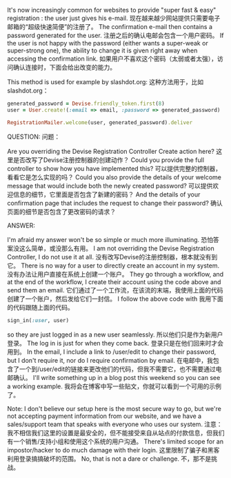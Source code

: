 It's now increasingly common for websites to provide "super fast & easy" registration : the user just gives his e-mail.
现在越来越少网站提供只需要电子邮箱的“超级快速简便”的注册了。
The confirmation e-mail then contains a password generated for the user.
注册之后的确认电邮会包含一个用户密码。
If the user is not happy with the password (either wants a super-weak or super-strong one), the ability to change it is given right away when accessing the confirmation link.
如果用户不喜欢这个密码（太弱或者太强），访问确认连接时，下面会给出改变的能力。

This method is used for example by slashdot.org:
这种方法用于，比如slashdot.org：

```ruby
generated_password = Devise.friendly_token.first(8)
user = User.create!(:email => email, :password => generated_password)

RegistrationMailer.welcome(user, generated_password).deliver
```

QUESTION:
问题：

Are you overriding the Devise Registration Controller Create action here? 
这里是否改写了Devise注册控制器的创建动作？
Could you provide the full controller to show how you have implemented this? 
可以提供完整的控制器，看看它是怎么实现的吗？
Could you also provide the details of your welcome message that would include both the newly created password? 
可以提供欢迎信息的细节，它里面是否包含了新建的密码？
And the details of your confirmation page that includes the request to change their password?
确认页面的细节是否包含了更改密码的请求？

ANSWER:

I'm afraid my answer won't be so simple or much more illuminating.
恐怕答案没这么简单，或没那么有用。
I am not overriding the Devise Registration Controller, I do not use it at all.
没有改写Devise的注册控制器，根本就没有到它。
There is no way for a user to directly create an account in my system.
没有办法让用户直接在系统上创建一个账户。
They go through a workflow, and at the end of the workflow, I create their account using the code above and send them an email.
它们通过了一个工作流，在该流的末端，我使用上面的代码创建了一个账户，然后发给它们一封信。
I follow the above code with
我用下面的代码跟随上面的代码。

``` ruby
sign_in(:user, user)
```

so they are just logged in as a new user seamlessly.
所以他们只是作为新用户登录。
The log in is just for when they come back.
登录只是在他们回来时才会用到。
In the email, I include a link to /user/edit to change their password, but I don't require it, nor do I require confirmation by email.
在电邮中，我包含了一个到/user/edit的链接来更改他们的代码，但我不需要它，也不需要通过电邮确认。
I'll write something up in a blog post this weekend so you can see a working example.
我将会在博客中写一些贴文，你就可以看到一个可用的示例了。

Note:  I don't believe our setup here is the most secure way to go, but we're not accepting payment information from our website, and we have a sales/support team that speaks with everyone who uses our system.
注意： 我不相信我们这里的设置是最安全的，但不能接受来自从站点的付款信息，但我们有一个销售/支持小组和使用这个系统的用户沟通。
There's limited scope for an impostor/hacker to do much damage with their login.
这里限制了骗子和黑客利用登录搞搞破坏的范围。
 No, that is not a dare or challenge.
不，那不是挑战。
